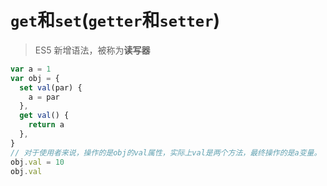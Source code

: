 # `get`和`set`(`getter`和`setter`)

> ES5 新增语法，被称为**读写器**

```javascript
var a = 1
var obj = {
  set val(par) {
    a = par
  },
  get val() {
    return a
  },
}
// 对于使用者来说，操作的是obj的val属性，实际上val是两个方法，最终操作的是a变量。
obj.val = 10
obj.val
```
